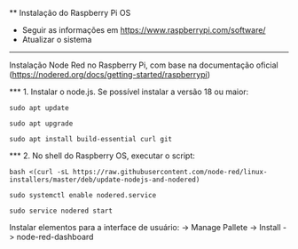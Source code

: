 ** Instalação do Raspberry Pi OS

- Seguir as informações em https://www.raspberrypi.com/software/
- Atualizar o sistema

----------------------------------------------------------------

Instalação Node Red no Raspberry Pi, com base na documentação oficial (https://nodered.org/docs/getting-started/raspberrypi)

*** 1. Instalar o node.js. Se possível instalar a versão 18 ou maior:

```
sudo apt update

sudo apt upgrade

sudo apt install build-essential curl git
```

*** 2. No shell do Raspberry OS, executar o script:

```
bash <(curl -sL https://raw.githubusercontent.com/node-red/linux-installers/master/deb/update-nodejs-and-nodered)

sudo systemctl enable nodered.service

sudo service nodered start
```

Instalar elementos para a interface de usuário:
-> Manage Pallete -> Install -> node-red-dashboard
